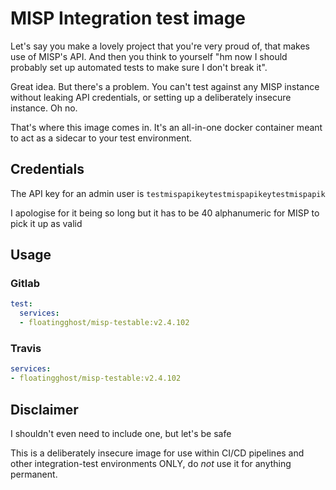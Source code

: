 # MISP Integration test image

Let's say you make a lovely project that you're very proud of, that makes
use of MISP's API. And then you think to yourself "hm now I should probably
set up automated tests to make sure I don't break it".

Great idea. But there's a problem. You can't test against any MISP instance without
leaking API credentials, or setting up a deliberately insecure instance. Oh no.

That's where this image comes in. It's an all-in-one docker container meant to
act as a sidecar to your test environment.

## Credentials

The API key for an admin user is `testmispapikeytestmispapikeytestmispapik`

I apologise for it being so long but it has to be 40 alphanumeric for MISP to pick
it up as valid

## Usage

### Gitlab

```yaml
test:
  services:
  - floatingghost/misp-testable:v2.4.102
```

### Travis

```yaml
services:
- floatingghost/misp-testable:v2.4.102
```

## Disclaimer

I shouldn't even need to include one, but let's be safe

This is a deliberately insecure image for use within CI/CD pipelines and other
integration-test environments ONLY, do *not* use it for anything permanent.
